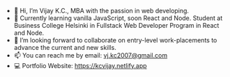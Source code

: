 - 👋 Hi, I’m Vijay K.C., MBA with the passion in web developing.
- 📝 Currently learning vanilla JavaScript, soon React and Node. Student at Business College Helsinki in Fullstack Web Developer Program in React and Node.
- 🤝 I’m looking forward to collaborate on entry-level work-placements to advance the current and new skills.
- 📫 You can reach me by email: vj.kc2007@gmail.com
- 💻 Portfolio Website: https://kcvijay.netlify.app

<!---
kcvijay/kcvijay is a ✨ special ✨ repository because its `README.md` (this file) appears on your GitHub profile.
You can click the Preview link to take a look at your changes.
--->
